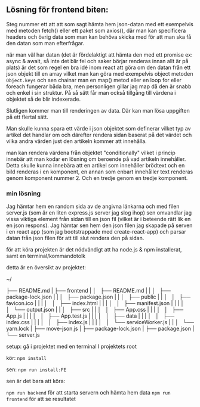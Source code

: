 <!--
### Bakgrund:

På webbplatsen entreprenor.se ska frontend göras om till en React/NextJS-lösning.

#### Problem:

På webbplatsen finns olika innehållstyper. Ex nyhetsartikel, textsida, tv. Dock går det inte utifrån URL:en att avgöra vilken innehållstyp det är.

#### Exempel:

https://www.entreprenor.se/nyheter/han-ar-sveriges-framsta-entreprenor_729641.html
https://www.entreprenor.se/tips-fran-experten/10-tips-sa-far-du-fart-pa-exporten_725738.html
https://www.entreprenor.se/nyheter/staten-tar-utan-att-betala_698764.html
https://www.entreprenor.se/om_entreprenor/information-om-cookies_578230.html
De första två är nyheter, den tredje är ett tv-klipp och den fjärde en text-artikel.

För att få reda på vilken innehållstyp en viss URL har måste man göra ett anrop till backend. Då får man ett json-svar som innehåller all metadata som behövs.

#### Uppgift:

Resonera kring en lösning på hur två olika URLer som är uppbyggda enligt samma mönster (https://www.entreprenor.se/{sectionPath}/{articleTitle}_{articleID}.html) ska kunna får helt olika utseenden. Om möjligt, ge kodexempel eller pseudokod.
-->

## Lösning för frontend biten:

Steg nummer ett att att som sagt hämta hem json-datan med ett exempelvis med metoden fetch() eller ett paket som axios(), där man kan specificera headers och övrig data som man kan behöva skicka med för att man ska få den datan som man efterfrågar.

när man väl har datan (det är fördelaktigt att hämta den med ett promise ex: async & await, så inte det blir fel och saker börjar renderas innan allt är på plats) är det som regel en bra idé inom react att göra om den datan från ett json objekt till en array vilket man kan göra med exempelvis object metoden `Object.keys` och sen chainar man en map() metod eller en loop for eller foreach fungerar båda bra, men personligen gillar jag map då den är snabb och enkel i sin struktur. På så sätt får man också tillgång till värdena i objektet så de blir indexerade.

Slutligen kommer man till renderingen av data.
Där kan man lösa uppgiften på ett flertal sätt.

Man skulle kunna spara ett värde i json objektet som definerar vilket typ av artikel det handlar om och därefter rendera sidan baserat på det värdet och vilka andra värden just den artikeln kommer att innehålla.

man kan rendera värdena från objektet "conditionally" vilket i princip innebär att man kodar en lösning om beroende på vad artikeln innehåller. Detta skulle kunna innebära att en artikel som innehåller brödtext och en bild renderas i en komponent, en annan som enbart innehåller text renderas genom komponent nummer 2. Och en tredje genom en tredje komponent.


### min lösning

Jag hämtar hem en random sida av de angivna länkarna och med filen server.js (som är en liten express.js server jag slog ihop) sen omvandlar jag vissa viktiga element från sidan till en json fil (vilket är i beteende rätt lik en en json respons).
Jag hämtar sen hem den json filen jag skapade på serven i en 
react app (som jag bootstrappade med create-react-app) och parsar datan från json filen för att till slut rendera den på sidan.

för att köra projekten är det nödvändigt att ha node.js & npm installerat, samt en terminal/kommandotolk

detta är en översikt av projektet:

~/

├── README.md
|
├── frontend
|
│   ├── README.md
|   |
│   ├── package-lock.json
|   |
│   ├── package.json
|   |
│   ├── public
|   |
│   │   ├── favicon.ico
|   |   |
│   │   ├── index.html
|   |   |
│   │   ├── manifest.json
|   |   |
│   │   └── output.json
|   |
│   ├── src
|   |
│   │   ├── App.css
|   |   |
│   │   ├── App.js
|   |   |
│   │   ├── App.test.js
|   |   |
│   │   ├── data
|   |   |
│   │   ├── index.css
|   |   |
│   │   ├── index.js
|   |   |
│   │   └── serviceWorker.js
|   |
│   └── yarn.lock
|
├── move-json.js
|
├── package-lock.json
|
├── package.json
|
└── server.js 


setup:
gå i projektet med en terminal 
I projektets root

kör:
`npm install`

sen:
`npm run install:FE`

sen är det bara att köra:

`npm run backend` för att starta servern och hämta hem data
`npm run frontend` för att se resultatet